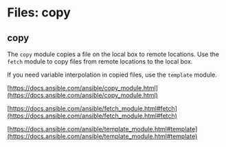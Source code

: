 # Files: copy

## copy

The `copy` module copies a file on the local box to remote locations.
Use the `fetch` module to copy files from remote locations to the local
box.

If you need variable interpolation in copied files, use the `template`
module.

[https://docs.ansible.com/ansible/copy_module.html](https://docs.ansible.com/ansible/copy_module.html)

[https://docs.ansible.com/ansible/fetch_module.html#fetch](https://docs.ansible.com/ansible/fetch_module.html#fetch)

[https://docs.ansible.com/ansible/template_module.html#template](https://docs.ansible.com/ansible/template_module.html#template)
